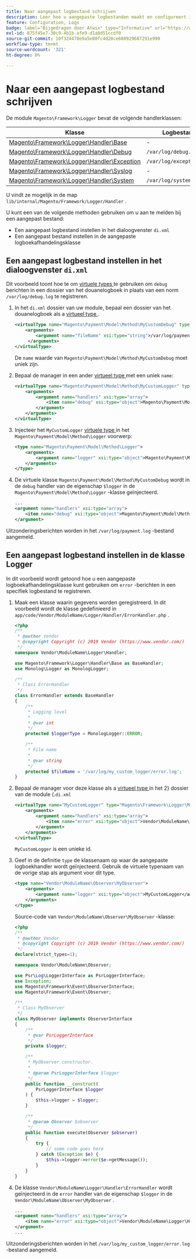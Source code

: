 ```yaml
---
title: Naar aangepast logbestand schrijven
description: Leer hoe u aangepaste logbestanden maakt en configureert in Adobe Commerce. Ontdek loggermanagers en douane registrerenimplementatie.
feature: Configuration, Logs
badge: label="Bijgedragen door Atwix" type="Informative" url="https://www.atwix.com/" tooltip="Atwix"
exl-id: 875f45e7-30c9-4b1b-afe9-d1a8d51ccdf0
source-git-commit: 10f324478e9a5e80fc4d28ce680929687291e990
workflow-type: tm+mt
source-wordcount: '321'
ht-degree: 0%

---
```


# Naar een aangepast logbestand schrijven

De module `Magento\Framework\Logger` bevat de volgende handlerklassen:

| Klasse | Logbestand |
| ----- | -------- |
| [ Magento\Framework\Logger\Handler\Base][base] | - |
| [ Magento\Framework\Logger\Handler\Debug][debug] | `/var/log/debug.log` |
| [ Magento\Framework\Logger\Handler\Exception][exception] | `/var/log/exception.log` |
| [ Magento\Framework\Logger\Handler\Syslog][syslog] | - |
| [ Magento\Framework\Logger\Handler\System][system] | `/var/log/system.log` |

U vindt ze mogelijk in de map `lib/internal/Magento/Framework/Logger/Handler` .

U kunt een van de volgende methoden gebruiken om u aan te melden bij een aangepast bestand:

- Een aangepast logbestand instellen in het dialoogvenster `di.xml`
- Een aangepast bestand instellen in de aangepaste logboekafhandelingsklasse

## Een aangepast logbestand instellen in het dialoogvenster `di.xml`

Dit voorbeeld toont hoe te om [ virtuele types ](https://developer.adobe.com/commerce/php/development/build/dependency-injection-file/#virtual-types) te gebruiken om `debug` berichten in een dossier van het douanelogboek in plaats van een norm `/var/log/debug.log` te registreren.

1. In het `di.xml` dossier van uw module, bepaal een dossier van het douanelogboek als a [ virtueel type ](https://developer.adobe.com/commerce/php/development/build/dependency-injection-file/#virtual-types).

   ```xml
   <virtualType name="Magento\Payment\Model\Method\MyCustomDebug" type="Magento\Framework\Logger\Handler\Base">
       <arguments>
           <argument name="fileName" xsi:type="string">/var/log/payment.log</argument>
        </arguments>
   </virtualType>
   ```

   De `name` waarde van `Magento\Payment\Model\Method\MyCustomDebug` moet uniek zijn.

1. Bepaal de manager in een ander [ virtueel type ](https://developer.adobe.com/commerce/php/development/build/dependency-injection-file/#virtual-types) met een uniek `name`:

   ```xml
   <virtualType name="Magento\Payment\Model\Method\MyCustomLogger" type="Magento\Framework\Logger\Monolog">
       <arguments>
           <argument name="handlers" xsi:type="array">
               <item name="debug" xsi:type="object">Magento\Payment\Model\Method\MyCustomDebug</item>
           </argument>
       </arguments>
   </virtualType>
   ```

1. Injecteer het `MyCustomLogger` [ virtuele type ](https://developer.adobe.com/commerce/php/development/build/dependency-injection-file/#virtual-types) in het `Magento\Payment\Model\Method\Logger` voorwerp:

   ```xml
   <type name="Magento\Payment\Model\Method\Logger">
       <arguments>
           <argument name="logger" xsi:type="object">Magento\Payment\Model\Method\MyCustomLogger</argument>
       </arguments>
   </type>
   ```

1. De virtuele klasse `Magento\Payment\Model\Method\MyCustomDebug` wordt in de `debug` handler van de eigenschap `$logger` in de `Magento\Payment\Model\Method\Logger` -klasse geïnjecteerd.

   ```xml
   ...
   <argument name="handlers" xsi:type="array">
       <item name="debug" xsi:type="object">Magento\Payment\Model\Method\MyCustomDebug</item>
   </argument>
   ```

Uitzonderingsberichten worden in het `/var/log/payment.log` -bestand aangemeld.

## Een aangepast logbestand instellen in de klasse Logger

In dit voorbeeld wordt getoond hoe u een aangepaste logboekafhandelingsklasse kunt gebruiken om `error` -berichten in een specifiek logbestand te registreren.

1. Maak een klasse waarin gegevens worden geregistreerd. In dit voorbeeld wordt de klasse gedefinieerd in `app/code/Vendor/ModuleName/Logger/Handler/ErrorHandler.php` .

   ```php
   <?php
   /**
    * @author Vendor
    * @copyright Copyright (c) 2019 Vendor (https://www.vendor.com/)
    */
   namespace Vendor\ModuleName\Logger\Handler;
   
   use Magento\Framework\Logger\Handler\Base as BaseHandler;
   use Monolog\Logger as MonologLogger;
   
   /**
    * Class ErrorHandler
    */
   class ErrorHandler extends BaseHandler
   {
       /**
        * Logging level
        *
        * @var int
        */
       protected $loggerType = MonologLogger::ERROR;
   
       /**
        * File name
        *
        * @var string
        */
       protected $fileName = '/var/log/my_custom_logger/error.log';
   }
   ```

1. Bepaal de manager voor deze klasse als a [ virtueel type ](https://developer.adobe.com/commerce/php/development/build/dependency-injection-file/#virtual-types) in het 2} dossier van de module {.`di.xml`

   ```xml
   <virtualType name="MyCustomLogger" type="Magento\Framework\Logger\Monolog">
       <arguments>
           <argument name="handlers" xsi:type="array">
               <item name="error" xsi:type="object">Vendor\ModuleName\Logger\Handler\ErrorHandler</item>
           </argument>
       </arguments>
   </virtualType>
   ```

   `MyCustomLogger` is een unieke id.

1. Geef in de definitie `type` de klassenaam op waar de aangepaste logboekhandler wordt geïnjecteerd. Gebruik de virtuele typenaam van de vorige stap als argument voor dit type.

   ```xml
   <type name="Vendor\ModuleName\Observer\MyObserver">
       <arguments>
           <argument name="logger" xsi:type="object">MyCustomLogger</argument>
       </arguments>
   </type>
   ```

   Source-code van `Vendor\ModuleName\Observer\MyObserver` -klasse:

   ```php
   <?php
   /**
    * @author Vendor
    * @copyright Copyright (c) 2019 Vendor (https://www.vendor.com/)
    */
   declare(strict_types=1);
   
   namespace Vendor\ModuleName\Observer;
   
   use Psr\Log\LoggerInterface as PsrLoggerInterface;
   use Exception;
   use Magento\Framework\Event\ObserverInterface;
   use Magento\Framework\Event\Observer;
   
   /**
    * Class MyObserver
    */
   class MyObserver implements ObserverInterface
   {
       /**
        * @var PsrLoggerInterface
        */
       private $logger;
   
       /**
        * MyObserver constructor.
        *
        * @param PsrLoggerInterface $logger
        */
       public function __construct(
           PsrLoggerInterface $logger
       ) {
           $this->logger = $logger;
       }
   
       /**
        * @param Observer $observer
        */
       public function execute(Observer $observer)
       {
           try {
               // some code goes here
           } catch (Exception $e) {
               $this->logger->error($e->getMessage());
           }
       }
   }
   ```

1. De klasse `Vendor\ModuleName\Logger\Handler\ErrorHandler` wordt geïnjecteerd in de `error` handler van de eigenschap `$logger` in de `Vendor\ModuleName\Observer\MyObserver` .

   ```xml
   ...
   <argument name="handlers" xsi:type="array">
       <item name="error" xsi:type="object">Vendor\ModuleName\Logger\Handler\ErrorHandler</item>
   </argument>
   ...
   ```

Uitzonderingsberichten worden in het `/var/log/my_custom_logger/error.log` -bestand aangemeld.

<!-- link definitions -->

[base]: https://github.com/magento/magento2/blob/2.4/lib/internal/Magento/Framework/Logger/Handler/Base.php
[debug]: https://github.com/magento/magento2/blob/2.4/lib/internal/Magento/Framework/Logger/Handler/Debug.php
[exception]: https://github.com/magento/magento2/blob/2.4/lib/internal/Magento/Framework/Logger/Handler/Exception.php
[syslog]: https://github.com/magento/magento2/blob/2.4/lib/internal/Magento/Framework/Logger/Handler/Syslog.php
[system]: https://github.com/magento/magento2/blob/2.4/lib/internal/Magento/Framework/Logger/Handler/System.php

